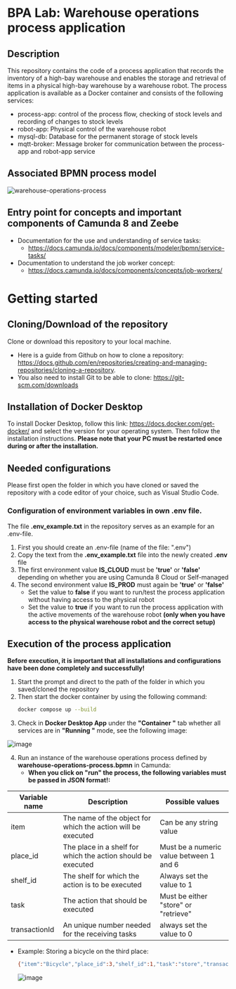 # BPA Lab: Warehouse operations process application

## Description 
This repository contains the code of a process application that records the inventory of a high-bay warehouse and enables the storage and retrieval of items in a physical high-bay warehouse by a warehouse robot. 
The process application is available as a Docker container and consists of the following services:
* process-app: control of the process flow, checking of stock levels and recording of changes to stock levels
* robot-app: Physical control of the warehouse robot
* mysql-db: Database for the permanent storage of stock levels
* mqtt-broker: Message broker for communication between the process-app and robot-app service

## Associated BPMN process model
![warehouse-operations-process](https://github.com/DomenicGonzalez/bpa_lab_warehouse_operations_docker_version/assets/134142150/e838071e-7f9f-4c7f-b8f6-33fb417c184e)


## Entry point for concepts and important components of Camunda 8 and Zeebe
* Documentation for the use and understanding of service tasks:
  * https://docs.camunda.io/docs/components/modeler/bpmn/service-tasks/
* Documentation to understand the job worker concept:
  * https://docs.camunda.io/docs/components/concepts/job-workers/

# Getting started

## Cloning/Download of the repository
Clone or download this repository to your local machine. 
* Here is a guide from Github on how to clone a repository: https://docs.github.com/en/repositories/creating-and-managing-repositories/cloning-a-repository.
* You also need to install Git to be able to clone: https://git-scm.com/downloads 

## Installation of Docker Desktop
To install Docker Desktop, follow this link: https://docs.docker.com/get-docker/ and select the version for your operating system. Then follow the installation instructions. **Please note that your PC must be restarted once during or after the installation.**

## Needed configurations
Please first open the folder in which you have cloned or saved the repository with a code editor of your choice, such as Visual Studio Code.

### Configuration of environment variables in own .env file.
The file **.env_example.txt** in the repository serves as an example for an .env-file. 

1. First you should create an .env-file (name of the file: ".env")
2. Copy the text from the **.env_example.txt** file into the newly created **.env** file
3. The first environment value **IS_CLOUD** must be **'true'** or **'false'** depending on whether you are using Camunda 8 Cloud or Self-managed
4. The second environment value **IS_PROD** must again be **'true'** or **'false'**
   * Set the value to **false** if you want to run/test the process application without having access to the physical robot
   * Set the value to **true** if you want to run the process application with the active movements of the warehouse robot **(only when you have access to the physical warehouse robot and the correct setup)**

## Execution of the process application
**Before execution, it is important that all installations and configurations have been done completely and successfully!**

1. Start the prompt and direct to the path of the folder in which you saved/cloned the repository
2. Then start the docker container by using the following command:
   ```bash
   docker compose up --build
    ```
3. Check in **Docker Desktop App** under the **"Container "** tab whether all services are in **"Running "** mode, see the following image:

![image](https://github.com/DomenicGonzalez/bpa_lab_warehouse_operations_docker_version/assets/134142150/09986dcd-6966-401c-9ad4-f104d47ff440)

4. Run an instance of the warehouse operations process defined by **warehouse-operations-process.bpmn** in Camunda:
   * **When you click on "run" the process, the following variables must be passed in JSON format!:**
     
  | Variable name  | Description | Possible values |
  | ------------- | ------------- | ------------- |
  | item | The name of the object for which the action will be executed | Can be any string value |
  | place_id  | The place in a shelf for which the action should be executed  | Must be a numeric value between 1 and 6 |
  | shelf_id  | The shelf for which the action is to be executed | Always set the value to 1 |
  | task  | The action that should be executed  | Must be either "store" or "retrieve" |
  | transactionId  | An unique number needed for the receiving tasks  | always set the value to 0 |


* Example: Storing a bicycle on the third place:
  ```bash
  {"item":"Bicycle","place_id":3,"shelf_id":1,"task":"store","transactionId":0}
  ```
  ![image](https://github.com/DomenicGonzalez/bpa_lab_warehouse_operations_docker_version/assets/134142150/e746d89d-b290-4e6a-ab5b-a2a1812d6893)

